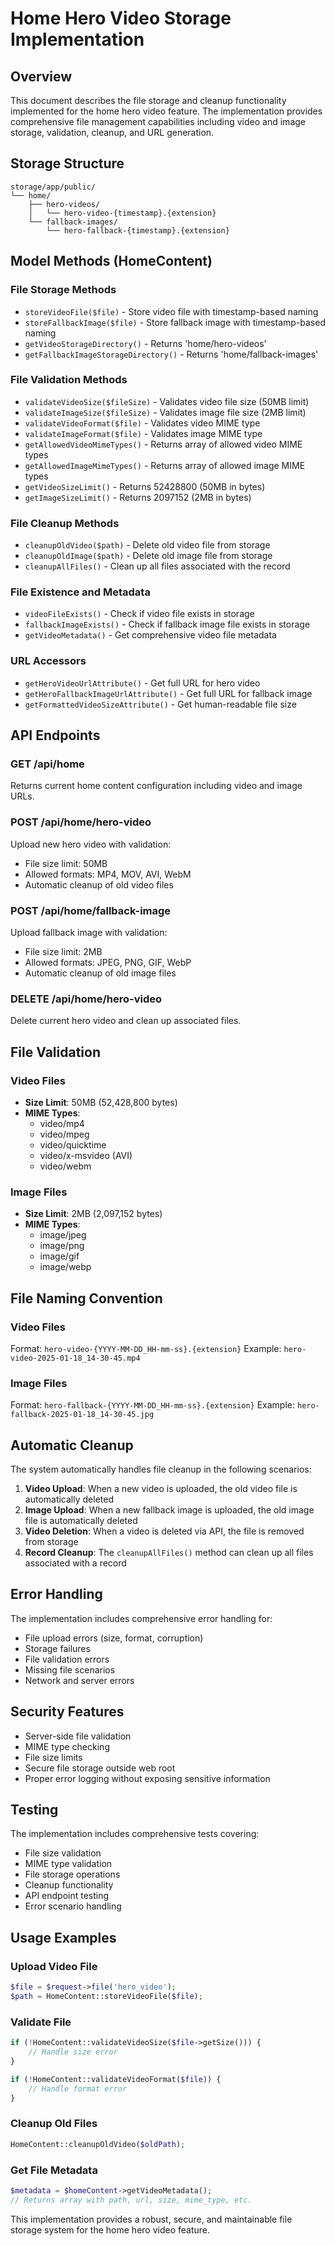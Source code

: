 # Home Hero Video Storage Implementation

## Overview

This document describes the file storage and cleanup functionality implemented for the home hero video feature. The implementation provides comprehensive file management capabilities including video and image storage, validation, cleanup, and URL generation.

## Storage Structure

```
storage/app/public/
└── home/
    ├── hero-videos/
    │   └── hero-video-{timestamp}.{extension}
    └── fallback-images/
        └── hero-fallback-{timestamp}.{extension}
```

## Model Methods (HomeContent)

### File Storage Methods

- `storeVideoFile($file)` - Store video file with timestamp-based naming
- `storeFallbackImage($file)` - Store fallback image with timestamp-based naming
- `getVideoStorageDirectory()` - Returns 'home/hero-videos'
- `getFallbackImageStorageDirectory()` - Returns 'home/fallback-images'

### File Validation Methods

- `validateVideoSize($fileSize)` - Validates video file size (50MB limit)
- `validateImageSize($fileSize)` - Validates image file size (2MB limit)
- `validateVideoFormat($file)` - Validates video MIME type
- `validateImageFormat($file)` - Validates image MIME type
- `getAllowedVideoMimeTypes()` - Returns array of allowed video MIME types
- `getAllowedImageMimeTypes()` - Returns array of allowed image MIME types
- `getVideoSizeLimit()` - Returns 52428800 (50MB in bytes)
- `getImageSizeLimit()` - Returns 2097152 (2MB in bytes)

### File Cleanup Methods

- `cleanupOldVideo($path)` - Delete old video file from storage
- `cleanupOldImage($path)` - Delete old image file from storage
- `cleanupAllFiles()` - Clean up all files associated with the record

### File Existence and Metadata

- `videoFileExists()` - Check if video file exists in storage
- `fallbackImageExists()` - Check if fallback image file exists in storage
- `getVideoMetadata()` - Get comprehensive video file metadata

### URL Accessors

- `getHeroVideoUrlAttribute()` - Get full URL for hero video
- `getHeroFallbackImageUrlAttribute()` - Get full URL for fallback image
- `getFormattedVideoSizeAttribute()` - Get human-readable file size

## API Endpoints

### GET /api/home
Returns current home content configuration including video and image URLs.

### POST /api/home/hero-video
Upload new hero video with validation:
- File size limit: 50MB
- Allowed formats: MP4, MOV, AVI, WebM
- Automatic cleanup of old video files

### POST /api/home/fallback-image
Upload fallback image with validation:
- File size limit: 2MB
- Allowed formats: JPEG, PNG, GIF, WebP
- Automatic cleanup of old image files

### DELETE /api/home/hero-video
Delete current hero video and clean up associated files.

## File Validation

### Video Files
- **Size Limit**: 50MB (52,428,800 bytes)
- **MIME Types**: 
  - video/mp4
  - video/mpeg
  - video/quicktime
  - video/x-msvideo (AVI)
  - video/webm

### Image Files
- **Size Limit**: 2MB (2,097,152 bytes)
- **MIME Types**:
  - image/jpeg
  - image/png
  - image/gif
  - image/webp

## File Naming Convention

### Video Files
Format: `hero-video-{YYYY-MM-DD_HH-mm-ss}.{extension}`
Example: `hero-video-2025-01-18_14-30-45.mp4`

### Image Files
Format: `hero-fallback-{YYYY-MM-DD_HH-mm-ss}.{extension}`
Example: `hero-fallback-2025-01-18_14-30-45.jpg`

## Automatic Cleanup

The system automatically handles file cleanup in the following scenarios:

1. **Video Upload**: When a new video is uploaded, the old video file is automatically deleted
2. **Image Upload**: When a new fallback image is uploaded, the old image file is automatically deleted
3. **Video Deletion**: When a video is deleted via API, the file is removed from storage
4. **Record Cleanup**: The `cleanupAllFiles()` method can clean up all files associated with a record

## Error Handling

The implementation includes comprehensive error handling for:

- File upload errors (size, format, corruption)
- Storage failures
- File validation errors
- Missing file scenarios
- Network and server errors

## Security Features

- Server-side file validation
- MIME type checking
- File size limits
- Secure file storage outside web root
- Proper error logging without exposing sensitive information

## Testing

The implementation includes comprehensive tests covering:

- File size validation
- MIME type validation
- File storage operations
- Cleanup functionality
- API endpoint testing
- Error scenario handling

## Usage Examples

### Upload Video File
```php
$file = $request->file('hero_video');
$path = HomeContent::storeVideoFile($file);
```

### Validate File
```php
if (!HomeContent::validateVideoSize($file->getSize())) {
    // Handle size error
}

if (!HomeContent::validateVideoFormat($file)) {
    // Handle format error
}
```

### Cleanup Old Files
```php
HomeContent::cleanupOldVideo($oldPath);
```

### Get File Metadata
```php
$metadata = $homeContent->getVideoMetadata();
// Returns array with path, url, size, mime_type, etc.
```

This implementation provides a robust, secure, and maintainable file storage system for the home hero video feature.